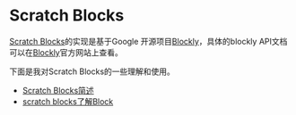 # Scratch Blocks
[Scratch Blocks](https://github.com/LLK/scratch-blocks)的实现是基于Google 开源项目[Blockly](https://google-developers.appspot.com/blockly/)，具体的blockly API文档可以在[Blockly](https://google-developers.appspot.com/blockly/)官方网站上查看。

下面是我对Scratch Blocks的一些理解和使用。

- [Scratch Blocks简述](./brief.md)
- [scratch blocks了解Block](./about.md)